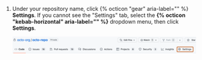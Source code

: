 1. Under your repository name, click {% octicon "gear" aria-label="" %} **Settings**. If you cannot see the "Settings" tab, select the **{% octicon "kebab-horizontal" aria-label="" %}** dropdown menu, then click **Settings**.

   ![Screenshot of a repository header showing the tabs. The "Settings" tab is highlighted by a dark orange outline.](/assets/images/help/repository/repo-actions-settings.png)
